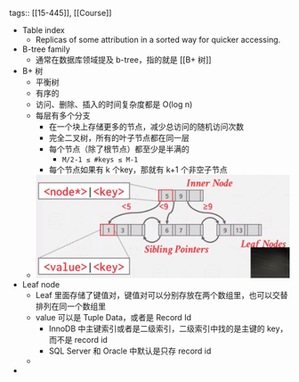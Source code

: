 tags:: [[15-445]], [[Course]]

- Table index
	- Replicas of some attribution in a sorted way for quicker accessing.
- B-tree family
	- 通常在数据库领域提及 b-tree，指的就是 [[B+ 树]]
- B+ 树
	- 平衡树
	- 有序的
	- 访问、删除、插入的时间复杂度都是 O(log n)
	- 每层有多个分支
		- 在一个块上存储更多的节点，减少总访问的随机访问次数
		- 完全二叉树，所有的叶子节点都在同一层
		- 每个节点（除了根节点）都至少是半满的
			- `M/2-1 ≤ #keys ≤ M-1`
		- 每个节点如果有 k 个key，那就有 k+1 个非空子节点
	- ![image.png](../assets/image_1691142745113_0.png)
- Leaf node
	- Leaf 里面存储了键值对，键值对可以分别存放在两个数组里，也可以交替排列在同一个数组里
	- value 可以是 Tuple Data，或者是 Record Id
		- InnoDB 中主键索引或者是二级索引，二级索引中找的是主键的 key，而不是 record id
		- SQL Server 和 Oracle 中默认是只存 record id
	-
-